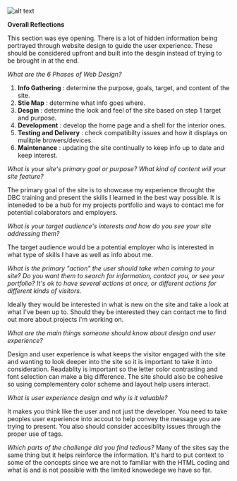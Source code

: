 ![alt text](/imgs/site-map.gif "Site Map")

**Overall Reflections**

This section was eye opening.  There is a lot of hidden information being portrayed through website design to guide the user experience.  These should be considered upfront and built into the desgin instead of trying to be brought in at the end.


*What are the 6 Phases of Web Design?*

1. **Info Gathering** : determine the purpose, goals, target, and content of the site.
2. **Stie Map** : determine what info goes where.
3. **Desgin** : determine the look and feel of the site based on step 1 target and purpose.
4. **Development** : develop the home page and a shell for the interior ones.
5. **Testing and Delivery** : check compatibilty issues and how it displays on mulitple browers/devices.
6. **Maintenance** : updating the site continually to keep info up to date and keep interest.

*What is your site's primary goal or purpose? What kind of content will your site feature?*

The primary goal of the site is to showcase my experience throught the DBC training and present the skills I learned in the best way possible.  It is inteneded to be a hub for my projects portfolio and ways to contact me for potential colaborators and employers.  

*What is your target audience's interests and how do you see your site addressing them?*

The target audience would be a potential employer who is interested in what type of skills I have as well as info about me.

*What is the primary "action" the user should take when coming to your site? Do you want them to search for information, contact you, or see your portfolio? It's ok to have several actions at once, or different actions for different kinds of visitors.*

Ideally they would be interested in what is new on the site and take a look at what I've been up to.  Should they be interested they can contact me to find out more about projects i'm working on.

*What are the main things someone should know about design and user experience?*

Design and user experience is what keeps the visitor engaged with the site and wanting to look deeper into the site so it is important to take it into consideration.  Readablity is important so the letter color contrasting and font selection can make a big difference.  The site should also be cohesive so using complementery color scheme and layout help users interact.

*What is user experience design and why is it valuable?* 

It makes you think like the user and not just the developer.  You need to take peoples user experience into accout to help convey the message you are trying to present.  You also should consider accesiblity issues through the proper use of tags.

*Which parts of the challenge did you find tedious?*
Many of the sites say the same thing but it helps reinforce the information.  It's hard to put context to some of the concepts since we are not to familiar with the HTML coding and what is and is not possible with the limited knowedege we have so far.